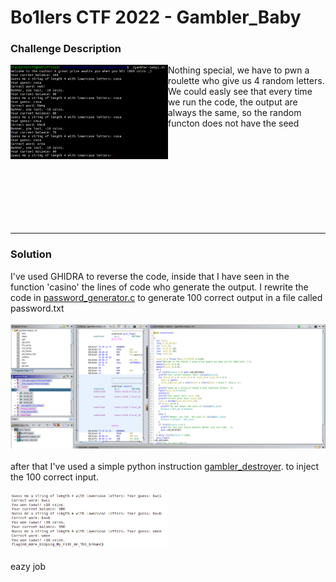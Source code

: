 # Bo1lers CTF 2022 - Gambler_Baby

### Challenge Description
<img src="https://github.com/FrancescoPaterna/writeups/blob/e03c88ad5927fc6094807f7763001b29163e6cb5/pwn/B01ler_Ctf_2022%20-%20Gambler_Baby/Screenshots/gambler_baby%20_screenshot.png" align="left" width="50%" />


Nothing special, 
we have to pwn a roulette who give us 4 random letters.
We could easly see that every time we run the code, the output are always the same, so the random functon does not have the seed
<br><br><br><br><br><br><br><br><br><br>

---

### Solution

I've used GHIDRA to reverse the code, inside that I have seen in the function 'casino' the lines
of code who generate the output. I rewrite the code in [password_generator.c](https://github.com/FrancescoPaterna/writeups/blob/e03c88ad5927fc6094807f7763001b29163e6cb5/pwn/B01ler_Ctf_2022%20-%20Gambler_Baby/password_generator.c) to generate 100 correct output 
in a file called password.txt <br><br>
<img src="https://github.com/FrancescoPaterna/writeups/blob/e03c88ad5927fc6094807f7763001b29163e6cb5/pwn/B01ler_Ctf_2022%20-%20Gambler_Baby/Screenshots/ghidra_screenshot.png"/>
<br><br>
after that I've used a simple python instruction [gambler_destroyer](https://github.com/FrancescoPaterna/writeups/blob/e03c88ad5927fc6094807f7763001b29163e6cb5/pwn/B01ler_Ctf_2022%20-%20Gambler_Baby/Gambler%20Destroyer.ipynb).  to 
inject the 100 correct input. <br><br>
<img src="https://github.com/FrancescoPaterna/writeups/blob/6caa751d3d302a39da2b9aa9ad18c33ff1cf16f3/pwn/B01lers_Ctf_2022%20-%20Gambler_Baby/Screenshots/gambler_baby_pwned.png" width="50%"/>
<br><br>
eazy job
